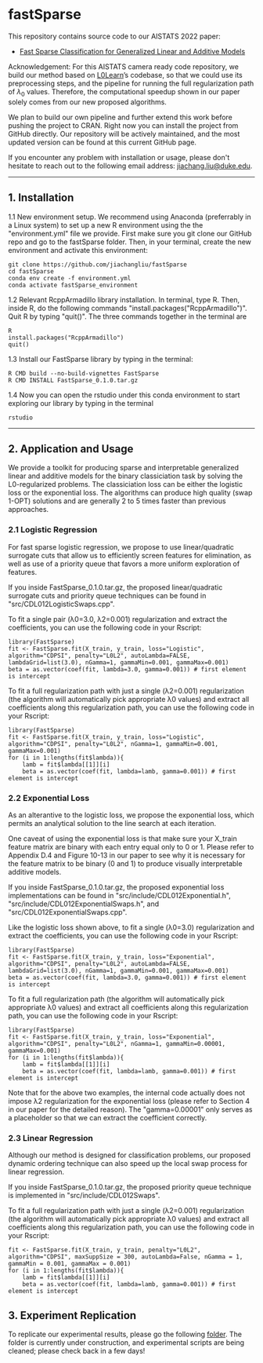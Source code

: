 # fastSparse

This repository contains source code to our AISTATS 2022 paper: 

* [Fast Sparse Classification for Generalized Linear and Additive Models](https://arxiv.org/abs/2202.11389)

Acknowledgement: For this AISTATS camera ready code repository, we build our method based on [L0Learn](https://github.com/hazimehh/L0Learn#l0learn-fast-best-subset-selection)’s codebase, so that we could use its preprocessing steps, and the pipeline for running the full regularization path of $λ_0$ values. Therefore, the computational speedup shown in our paper solely comes from our new proposed algorithms.

We plan to build our own pipeline and further extend this work before pushing the project to CRAN. Right now you can install the project from GitHub directly. Our repository will be actively maintained, and the most updated version can be found at this current GitHub page.

If you encounter any problem with installation or usage, please don't hesitate to reach out to the following email address: jiachang.liu@duke.edu.

---
## 1. Installation ##

1.1 New environment setup. We recommend using Anaconda (preferrably in a Linux system) to set up a new R environment using the the "environment.yml" file we provide. First make sure you git clone our GitHub repo and go to the fastSparse folder. Then, in your terminal, create the new environment and activate this environment:
```
git clone https://github.com/jiachangliu/fastSparse
cd fastSparse
conda env create -f environment.yml
conda activate fastSparse_environment
```

1.2 Relevant RcppArmadillo library installation. In terminal, type R. Then, inside R, do the following commands "install.packages("RcppArmadillo")". Quit R by typing "quit()". The three commands together in the terminal are
```
R
install.packages("RcppArmadillo")
quit()
```

1.3 Install our FastSparse library by typing in the terminal:
<!-- ```
R CMD INSTALL FastSparse_1.0.tar.gz
``` -->

```
R CMD build --no-build-vignettes FastSparse
R CMD INSTALL FastSparse_0.1.0.tar.gz
```

1.4 Now you can open the rstudio under this conda environment to start exploring our library by typing in the terminal
```
rstudio
```

---
## 2. Application and Usage
We provide a toolkit for producing sparse and interpretable generalized linear and additive models for the binary classiciation task by solving the L0-regularized problems. The classiciation loss can be either the logistic loss or the exponential loss. The algorithms can produce high quality (swap 1-OPT) solutions and are generally 2 to 5 times faster than previous approaches.

### 2.1 Logistic Regression
For fast sparse logistic regression, we propose to use linear/quadratic surrogate cuts that allow us to efficiently screen features for elimination, as well as use of a priority queue that favors a more uniform exploration of features.

If you inside FastSparse_0.1.0.tar.gz, the proposed linear/quadratic surrogate cuts and priority queue techniques can be found in "src/CDL012LogisticSwaps.cpp".

To fit a single pair (&lambda;0=3.0, &lambda;2=0.001) regularization and extract the coefficients, you can use the following code in your Rscript:
```
library(FastSparse)
fit <- FastSparse.fit(X_train, y_train, loss="Logistic", algorithm="CDPSI", penalty="L0L2", autoLambda=FALSE, lambdaGrid=list(3.0), nGamma=1, gammaMin=0.001, gammaMax=0.001)
beta = as.vector(coef(fit, lambda=3.0, gamma=0.001)) # first element is intercept
```

To fit a full regularization path with just a single (&lambda;2=0.001) regularization (the algorithm will automatically pick appropriate &lambda;0 values) and extract all coefficients along this regularization path, you can use the following code in your Rscript:
```
library(FastSparse)
fit <- FastSparse.fit(X_train, y_train, loss="Logistic", algorithm="CDPSI", penalty="L0L2", nGamma=1, gammaMin=0.001, gammaMax=0.001)
for (i in 1:lengths(fit$lambda)){
    lamb = fit$lambda[[1]][i]
    beta = as.vector(coef(fit, lambda=lamb, gamma=0.001)) # first element is intercept
```


### 2.2 Exponential Loss
As an alterantive to the logistic loss, we propose the exponential loss, which permits an analytical solution to the line search at each iteration.

One caveat of using the exponential loss is that make sure your X_train feature matrix are binary with each entry equal only to 0 or 1. Please refer to Appendix D.4 and Figure 10-13 in our paper to see why it is necessary for the feature matrix to be binary (0 and 1) to produce visually interpretable additive models.

If you inside FastSparse_0.1.0.tar.gz, the proposed exponential loss implementations can be found in "src/include/CDL012Exponential.h", "src/include/CDL012ExponentialSwaps.h", and "src/CDL012ExponentialSwaps.cpp".

Like the logistic loss shown above, to fit a single (&lambda;0=3.0) regularization and extract the coefficients, you can use the following code in your Rscript:
```
library(FastSparse)
fit <- FastSparse.fit(X_train, y_train, loss="Exponential", algorithm="CDPSI", penalty="L0L2", autoLambda=FALSE, lambdaGrid=list(3.0), nGamma=1, gammaMin=0.001, gammaMax=0.001)
beta = as.vector(coef(fit, lambda=3.0, gamma=0.001)) # first element is intercept
```

To fit a full regularization path (the algorithm will automatically pick appropriate &lambda;0 values) and extract all coefficients along this regularization path, you can use the following code in your Rscript:
```
library(FastSparse)
fit <- FastSparse.fit(X_train, y_train, loss="Exponential", algorithm="CDPSI", penalty="L0L2", nGamma=1, gammaMin=0.00001, gammaMax=0.001)
for (i in 1:lengths(fit$lambda)){
    lamb = fit$lambda[[1]][i]
    beta = as.vector(coef(fit, lambda=lamb, gamma=0.001)) # first element is intercept
```

Note that for the above two examples, the internal code actually does not impose &lambda;2 regularization for the exponential loss (please refer to Section 4 in our paper for the detailed reason). The "gamma=0.00001" only serves as a placeholder so that we can extract the coefficient correctly.

### 2.3 Linear Regression
Although our method is designed for classification problems, our proposed dynamic ordering technique can also speed up the local swap process for linear regression.

If you inside FastSparse_0.1.0.tar.gz, the proposed priority queue technique is implemented in "src/include/CDL012Swaps".

To fit a full regularization path with just a single (&lambda;2=0.001) regularization (the algorithm will automatically pick appropriate &lambda;0 values) and extract all coefficients along this regularization path, you can use the following code in your Rscript:
```
fit <- FastSparse.fit(X_train, y_train, penalty="L0L2", algorithm="CDPSI", maxSuppSize = 300, autoLambda=False, nGamma = 1, gammaMin = 0.001, gammaMax = 0.001)
for (i in 1:lengths(fit$lambda)){
    lamb = fit$lambda[[1]][i]
    beta = as.vector(coef(fit, lambda=lamb, gamma=0.001)) # first element is intercept
```

## 3. Experiment Replication
To replicate our experimental results, please go the following [folder](./experiments). The folder is currently under construction, and experimental scripts are being cleaned; please check back in a few days!

<!-- ## Citing Our Work ##
If you find our work useful in your research, please consider citing the following paper:

```
} -->